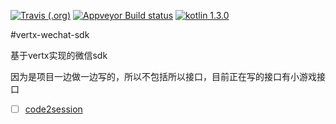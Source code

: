 [![Travis (.org)](https://img.shields.io/travis/okou19900722/vertx-wechat-sdk.svg)](https://travis-ci.org/okou19900722/vertx-wechat-sdk)
[![Appveyor Build status](https://ci.appveyor.com/api/projects/status/ixd3kq5a4ex8b2mp?svg=true)](https://ci.appveyor.com/project/okou19900722/vertx-wechat-sdk)
[![kotlin 1.3.0](https://img.shields.io/badge/kotlin-1.3.0-orange.svg)](http://kotlinlang.org/)


#vertx-wechat-sdk

基于vertx实现的微信sdk

因为是项目一边做一边写的，所以不包括所以接口，目前正在写的接口有小游戏接口

- [ ] [code2session](https://developers.weixin.qq.com/minigame/dev/document/open-api/login/code2session.html)
